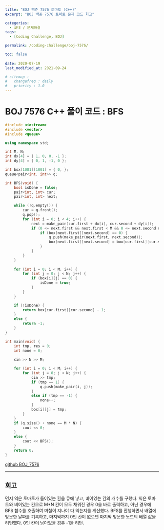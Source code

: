 ```yaml
---
title: "BOJ 백준 7576 토마토 (C++)"
excerpt: "BOJ 백준 7576 토마토 문제 코드 회고"

categories:
  - 코테 / 문제해결
tags:
  - [Coding Challenge, BOJ]

permalink: /coding-challenge/boj-7576/

toc: false
 
date: 2020-07-19
last_modified_at: 2021-09-24

# sitemap :
#   changefreq : daily
#   priority : 1.0
---
```


# BOJ 7576 C++ 풀이 코드 : BFS

```cpp
#include <iostream>
#include <vector>
#include <queue>

using namespace std;

int M, N;
int dx[4] = { 1, 0, 0, -1 };
int dy[4] = { 0, 1, -1, 0 };

int box[1001][1001] = { 0, };
queue<pair<int, int>> q;

int BFS(void) {
    bool isDone = false;
    pair<int, int> cur;
    pair<int, int> next;

    while (!q.empty()) {
        cur = q.front();
        q.pop();
        for (int i = 0; i < 4; i++) {
            next = make_pair(cur.first + dx[i], cur.second + dy[i]);
            if (0 <= next.first && next.first < M && 0 <= next.second && next.second < N) {
                if (box[next.first][next.second] == 0) {
                    q.push(make_pair(next.first, next.second));
                    box[next.first][next.second] = box[cur.first][cur.second] + 1;
                }
            }
        }
    }
    
    for (int i = 0; i < M; i++) {
        for (int j = 0; j < N; j++) {
            if (box[i][j] == 0) {
                isDone = true;
            }
        }
    }

    if (!isDone) {
        return box[cur.first][cur.second] - 1;
    }
    else {
        return -1;
    }
}

int main(void) {
    int tmp, res = 0;
    int none = 0;
    
    cin >> N >> M;

    for (int i = 0; i < M; i++) {
        for (int j = 0; j < N; j++) {
            cin >> tmp;
            if (tmp == 1) {
                q.push(make_pair(i, j));
            }
            else if (tmp == -1) {
                none++;
            }
            box[i][j] = tmp;
        }
    }
    if (q.size() + none == M * N) {
        cout << 0;
    }
    else {
        cout << BFS();
    }
    return 0;
}
```

[github BOJ_7576](https://github.com/choiiis/1d-1c/blob/master/BOJ_7576.cpp)

---

## 회고

먼저 익은 토마토가 들어있는 칸을 큐에 넣고, 비어있는 칸의 개수를 구했다. 익은 토마토와 비어있는 칸으로 M*N 칸이 모두 채워진 경우 0을 바로 출력하고, 아닌 경우에 BFS 함수를 호출하여 며칠이 지나야 다 익는지를 계산했다. BFS를 진행하면서 배열에 방문한 날짜를 기록하고, 마지막까지 0인 칸이 없으면 마지막 방문한 노드의 배열 값을 리턴했다. 0인 칸이 남아있을 경우 -1을 리턴.